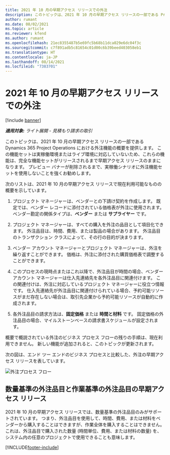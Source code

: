 ```yaml
---
title: 2021 年 10 月の早期アクセス リリースでの外注
description: このトピックは、2021 年 10 月の早期アクセス リリースの一部である Project Operations における外注機能の概要を提供します。
author: rumant
ms.date: 08/02/2021
ms.topic: article
ms.reviewer: kfend
ms.author: rumant
ms.openlocfilehash: 21ec8355487b5e69fc5b68b11dca029e6dc04f3c
ms.sourcegitcommit: c7f891adb5c81654c01d00c6b39beed403058eb1
ms.translationtype: HT
ms.contentlocale: ja-JP
ms.lasthandoff: 08/14/2021
ms.locfileid: "7383701"
---
```

# <a name="subcontracting-in-october-2021-early-access-release"></a>2021 年 10 月の早期アクセス リリースでの外注

[!include [banner](../../includes/dataverse-preview.md)]

_**適用対象:** ライト展開 - 見積もり請求の取引_

このトピックは、2021 年 10 月の早期アクセス リリースの一部である Dynamics 365 Project Operations における外注機能の概要を提供します。 この機能セットは実稼働環境またはライブ環境に対応していないため、これらの機能は、完全な機能セットがリリースされるまで早期アクセス リリースのままになります。 プレビュー バナーが削除されるまで、実稼働シナリオに外注機能セットを使用しないことを強くお勧めします。 

次のリストは、2021 年 10 月の早期アクセス リリースで現在利用可能なものの概要を示しています。

1. プロジェクト マネージャーは、ベンダーとの下請け契約を作成します。 既定では、ベンダー レコードに添付されている価格表が外注に使用されます。 ベンダー勘定の関係タイプは、**ベンダー** または **サプライヤー** です。

2. プロジェクト マネージャーは、すべての購入を外注の品目として項目化できます。 外注品目は、時間、費用、または製品の場合があります。 外注品目のトランザクション クラスによって、その行の目的が決まります。

3. ベンダー アカウント マネージャーとプロジェクト マネージャーは、外注を繰り返すことができます。 価格は、外注に添付された購買価格表で調整することができます。

4. このプロセスの現時点またはこれ以降で、外注品目が時間の場合、ベンダー アカウント マネージャーは仕入先連絡先を各外注品目に関連付けます。 この関連付けは、外注に対応しているプロジェクト マネージャーに役立つ情報です。 仕入先連絡先が外注品目に関連付けられている場合、予約可能リソースがまだ存在しない場合は、取引先企業から予約可能リソースが自動的に作成されます。

5. 各外注品目の請求方法は、**固定価格** または **時間と材料** です。 固定価格の外注品目の場合、マイルストーンベースの請求書スケジュールが設定されます。

概要で概説されている外注のビジネス プロセス フローの残りの手順は、現在利用できません。 新しい機能が追加されると、このトピックが更新されます。 

次の図は、エンド ツー エンドのビジネス プロセスと比較した、外注の早期アクセス リリースを表しています。

![外注プロセス フロー](../media/SubcontractingEAFlow.png)  


## <a name="quantity-based-and-work-based-subcontract-lines-early-access-release"></a>数量基準の外注品目と作業基準の外注品目の早期アクセス リリース
2021 年 10 月の早期アクセス リリースでは、数量基準の外注品目のみがサポートされています。 つまり、外注品目を使用して、時間、費用、または材料をベンダーから購入することはできますが、作業全体を購入することはできません。 これは、外注品目で購入された数量 (時間単位、費用、または材料の数量) を、システム内の任意のプロジェクトで使用できることも意味します。



[!INCLUDE[footer-include](../../includes/footer-banner.md)]
